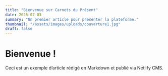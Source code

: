 ```yaml
---
title: "Bienvenue sur Carnets du Présent"
date: 2025-07-05
summary: "Un premier article pour présenter la plateforme."
thumbnail: "/assets/images/uploads/couverture1.jpg"
draft: false
---
```


# Bienvenue !

Ceci est un exemple d’article rédigé en Markdown et publié via Netlify CMS.
